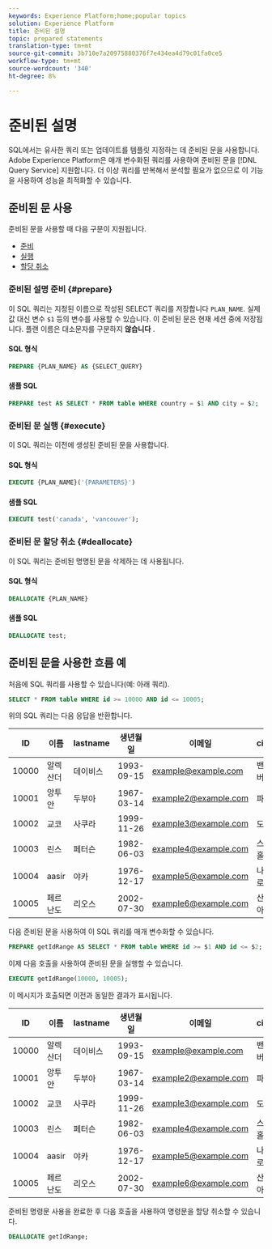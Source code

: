```yaml
---
keywords: Experience Platform;home;popular topics
solution: Experience Platform
title: 준비된 설명
topic: prepared statements
translation-type: tm+mt
source-git-commit: 3b710e7a20975880376f7e434ea4d79c01fa0ce5
workflow-type: tm+mt
source-wordcount: '340'
ht-degree: 8%

---
```



# 준비된 설명

SQL에서는 유사한 쿼리 또는 업데이트를 템플릿 지정하는 데 준비된 문을 사용합니다. Adobe Experience Platform은 매개 변수화된 쿼리를 사용하여 준비된 문을 [!DNL Query Service] 지원합니다. 더 이상 쿼리를 반복해서 분석할 필요가 없으므로 이 기능을 사용하여 성능을 최적화할 수 있습니다.

## 준비된 문 사용

준비된 문을 사용할 때 다음 구문이 지원됩니다.

- [준비](#prepare)
- [실행](#execute)
- [할당 취소](#deallocate)

### 준비된 설명 준비 {#prepare}

이 SQL 쿼리는 지정된 이름으로 작성된 SELECT 쿼리를 저장합니다 `PLAN_NAME`. 실제 값 대신 변수 `$1` 등의 변수를 사용할 수 있습니다. 이 준비된 문은 현재 세션 중에 저장됩니다. 플랜 이름은 대소문자를 구분하지 **않습니다** .

#### SQL 형식

```sql
PREPARE {PLAN_NAME} AS {SELECT_QUERY}
```

#### 샘플 SQL

```sql
PREPARE test AS SELECT * FROM table WHERE country = $1 AND city = $2;
```

### 준비된 문 실행 {#execute}

이 SQL 쿼리는 이전에 생성된 준비된 문을 사용합니다.

#### SQL 형식

```sql
EXECUTE {PLAN_NAME}('{PARAMETERS}')
```

#### 샘플 SQL

```sql
EXECUTE test('canada', 'vancouver');
```

### 준비된 문 할당 취소 {#deallocate}

이 SQL 쿼리는 준비된 명명된 문을 삭제하는 데 사용됩니다.

#### SQL 형식

```sql
DEALLOCATE {PLAN_NAME}
```

#### 샘플 SQL

```sql
DEALLOCATE test;
```

## 준비된 문을 사용한 흐름 예

처음에 SQL 쿼리를 사용할 수 있습니다(예: 아래 쿼리).

```sql
SELECT * FROM table WHERE id >= 10000 AND id <= 10005;
```

위의 SQL 쿼리는 다음 응답을 반환합니다.

| ID | 이름 | lastname | 생년월일 | 이메일 | city | country |
|--- | --------- | -------- | --------- | ----- | ------- | ---- |
| 10000 | 알렉산더 | 데이비스 | 1993-09-15 | example@example.com | 밴쿠버 | 캐나다 |
| 10001 | 앙투안 | 두부아 | 1967-03-14 | example2@example.com | 파리 | 프랑스 |
| 10002 | 교코 | 사쿠라 | 1999-11-26 | example3@example.com | 도쿄 | 일본 |
| 10003 | 린스 | 페터슨 | 1982-06-03 | example4@example.com | 스톡홀름 | 스웨덴 |
| 10004 | aasir | 야카 | 1976-12-17 | example5@example.com | 나이로비 | 케냐 |
| 10005 | 페르난도 | 리오스 | 2002-07-30 | example6@example.com | 산티아고 | 칠레 |

다음 준비된 문을 사용하여 이 SQL 쿼리를 매개 변수화할 수 있습니다.

```sql
PREPARE getIdRange AS SELECT * FROM table WHERE id >= $1 AND id <= $2; 
```

이제 다음 호출을 사용하여 준비된 문을 실행할 수 있습니다.

```sql
EXECUTE getIdRange(10000, 10005);
```

이 메시지가 호출되면 이전과 동일한 결과가 표시됩니다.

| ID | 이름 | lastname | 생년월일 | 이메일 | city | country |
|--- | --------- | -------- | --------- | ----- | ------- | ---- |
| 10000 | 알렉산더 | 데이비스 | 1993-09-15 | example@example.com | 밴쿠버 | 캐나다 |
| 10001 | 앙투안 | 두부아 | 1967-03-14 | example2@example.com | 파리 | 프랑스 |
| 10002 | 교코 | 사쿠라 | 1999-11-26 | example3@example.com | 도쿄 | 일본 |
| 10003 | 린스 | 페터슨 | 1982-06-03 | example4@example.com | 스톡홀름 | 스웨덴 |
| 10004 | aasir | 야카 | 1976-12-17 | example5@example.com | 나이로비 | 케냐 |
| 10005 | 페르난도 | 리오스 | 2002-07-30 | example6@example.com | 산티아고 | 칠레 |

준비된 명령문 사용을 완료한 후 다음 호출을 사용하여 명령문을 할당 취소할 수 있습니다.

```sql
DEALLOCATE getIdRange;
```
